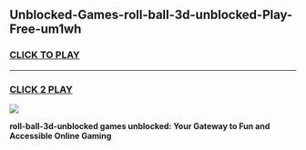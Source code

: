 
## Unblocked-Games-roll-ball-3d-unblocked-Play-Free-um1wh
<h3>
<a href="https://premium76.site?title=roll-ball-3d-unblocked&ref=12A">CLICK TO PLAY</a></h3>
<hr>

<h3>
<a href="https://premium76.site?title=roll-ball-3d-unblocked&ref=12A">CLICK 2 PLAY</a>
  
</h3>

<a href="https://premium76.site?title=roll-ball-3d-unblocked&ref=12A"><img src="https://clearcache.store/games.png"></a>


**roll-ball-3d-unblocked games unblocked: Your Gateway to Fun and Accessible Online Gaming**
